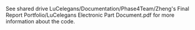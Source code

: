 See shared drive LuCelegans/Documentation/Phase4Team/Zheng's Final Report Portfolio/LuCelegans Electronic Part Document.pdf for more information about the code.